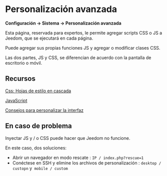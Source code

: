 # Personalización avanzada
**Configuración → Sistema → Personalización avanzada**

Esta página, reservada para expertos, le permite agregar scripts CSS o JS a Jeedom, que se ejecutará en cada página.

Puede agregar sus propias funciones JS y agregar o modificar clases CSS.

Las dos partes, JS y CSS, se diferencian de acuerdo con la pantalla de escritorio o móvil.

## Recursos

[Css: Hojas de estilo en cascada](https://developer.mozilla.org/en-US/docs/Web/CSS)

[JavaScript](https://developer.mozilla.org/en-US/docs/Web/JavaScript)

[Consejos para personalizar la interfaz](https://kiboost.github.io/jeedom_docs/jeedomV4Tips/Interface/)

## En caso de problema

Inyectar JS y / o CSS puede hacer que Jeedom no funcione.

En este caso, dos soluciones:

- Abrir un navegador en modo rescate : `IP / index.php?rescue=1`
- Conéctese en SSH y elimine los archivos de personalización : `desktop / custopn` y` mobile / custom`

